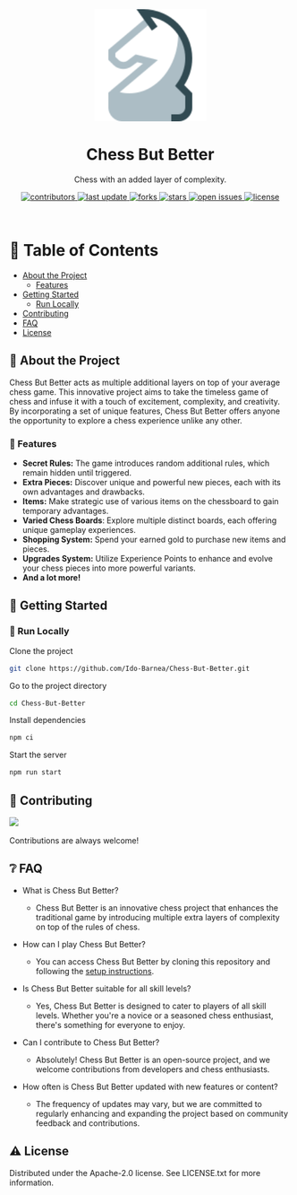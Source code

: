 <div align="center">

  <img src="assets/logo.svg" alt="logo" width="200" height="auto" />
  <h1>Chess But Better</h1>
  
  <p>
    Chess with an added layer of complexity.
  </p>
  
  
  <!-- Badges -->
  <p>
    <a href="https://github.com/Ido-Barnea/Chess-But-Better/graphs/contributors">
      <img src="https://img.shields.io/github/contributors/Ido-Barnea/Chess-But-Better" alt="contributors" />
    </a>
    <a href="">
      <img src="https://img.shields.io/github/last-commit/Ido-Barnea/Chess-But-Better" alt="last update" />
    </a>
    <a href="https://github.com/Ido-Barnea/Chess-But-Better/network/members">
      <img src="https://img.shields.io/github/forks/Ido-Barnea/Chess-But-Better" alt="forks" />
    </a>
    <a href="https://github.com/Ido-Barnea/Chess-But-Better/stargazers">
      <img src="https://img.shields.io/github/stars/Ido-Barnea/Chess-But-Better" alt="stars" />
    </a>
    <a href="https://github.com/Ido-Barnea/Chess-But-Better/issues/">
      <img src="https://img.shields.io/github/issues/Ido-Barnea/Chess-But-Better" alt="open issues" />
    </a>
    <a href="https://github.com/Ido-Barnea/Chess-But-Better/blob/master/LICENSE">
      <img src="https://img.shields.io/github/license/Ido-Barnea/Chess-But-Better" alt="license" />
    </a>
  </p>
</div>

<br />

<!-- Table of Contents -->
# :notebook_with_decorative_cover: Table of Contents

- [About the Project](#star2-about-the-project)
  * [Features](#dart-features)
- [Getting Started](#toolbox-getting-started)
  * [Run Locally](#running-run-locally)
- [Contributing](#wave-contributing)
- [FAQ](#grey_question-faq)
- [License](#warning-license)

<!-- About the Project -->
## :star2: About the Project
Chess But Better acts as multiple additional layers on top of your average chess game. This innovative project aims to take the timeless game of chess and infuse it with a touch of excitement, complexity, and creativity. By incorporating a set of unique features, Chess But Better offers anyone the opportunity to explore a chess experience unlike any other.

<!-- Features -->
### :dart: Features
- **Secret Rules:** The game introduces random additional rules, which remain hidden until triggered.
- **Extra Pieces:** Discover unique and powerful new pieces, each with its own advantages and drawbacks.
- **Items:** Make strategic use of various items on the chessboard to gain temporary advantages.
- **Varied Chess Boards**: Explore multiple distinct boards, each offering unique gameplay experiences.
- **Shopping System:** Spend your earned gold to purchase new items and pieces.
- **Upgrades System:** Utilize Experience Points to enhance and evolve your chess pieces into more powerful variants.
- **And a lot more!**


<!-- Getting Started -->
## 	:toolbox: Getting Started

<!-- Run Locally -->
### :running: Run Locally

Clone the project

```bash
git clone https://github.com/Ido-Barnea/Chess-But-Better.git
```

Go to the project directory

```bash
cd Chess-But-Better
```

Install dependencies

```bash
npm ci
```

Start the server

```bash
npm run start
```

<!-- Contributing -->
## :wave: Contributing

<a href="https://github.com/Ido-Barnea/Chess-But-Better/graphs/contributors">
  <img src="https://contrib.rocks/image?repo=Ido-Barnea/Chess-But-Better" />
</a>

Contributions are always welcome!

<!-- FAQ -->
## :grey_question: FAQ

- What is Chess But Better?
  + Chess But Better is an innovative chess project that enhances the traditional game by introducing multiple extra layers of complexity on top of the rules of chess.

- How can I play Chess But Better?
  + You can access Chess But Better by cloning this repository and following the [setup instructions](#running-run-locally).

- Is Chess But Better suitable for all skill levels?
  + Yes, Chess But Better is designed to cater to players of all skill levels. Whether you're a novice or a seasoned chess enthusiast, there's something for everyone to enjoy.

- Can I contribute to Chess But Better?
  + Absolutely! Chess But Better is an open-source project, and we welcome contributions from developers and chess enthusiasts.

- How often is Chess But Better updated with new features or content?
  + The frequency of updates may vary, but we are committed to regularly enhancing and expanding the project based on community feedback and contributions.


<!-- License -->
## :warning: License

Distributed under the Apache-2.0 license. See LICENSE.txt for more information.
